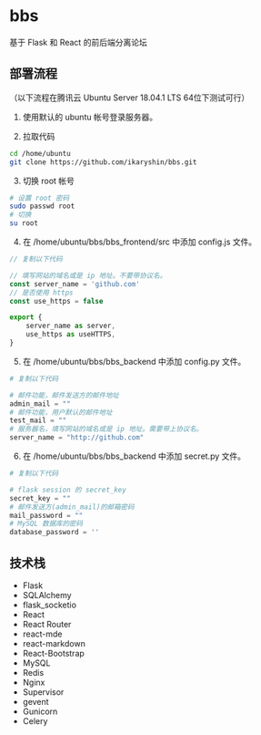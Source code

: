 # bbs
基于 Flask 和 React 的前后端分离论坛

## 部署流程
（以下流程在腾讯云 Ubuntu Server 18.04.1 LTS 64位下测试可行）

1. 使用默认的 ubuntu 帐号登录服务器。

2. 拉取代码
```bash
cd /home/ubuntu
git clone https://github.com/ikaryshin/bbs.git
```

3. 切换 root 帐号
```bash
# 设置 root 密码
sudo passwd root
# 切换
su root
```

4. 在 /home/ubuntu/bbs/bbs_frontend/src 中添加 config.js 文件。
```javascript
// 复制以下代码

// 填写网站的域名或是 ip 地址。不要带协议名。
const server_name = 'github.com'
// 是否使用 https
const use_https = false

export {
    server_name as server,
    use_https as useHTTPS,
}
```

5. 在 /home/ubuntu/bbs/bbs_backend 中添加 config.py 文件。
```python
# 复制以下代码

# 邮件功能，邮件发送方的邮件地址
admin_mail = ""
# 邮件功能，用户默认的邮件地址
test_mail = ""
# 服务器名，填写网站的域名或是 ip 地址。需要带上协议名。
server_name = "http://github.com"
```

6. 在 /home/ubuntu/bbs/bbs_backend 中添加 secret.py 文件。
```python
# 复制以下代码

# flask session 的 secret_key
secret_key = ""
# 邮件发送方(admin_mail)的邮箱密码
mail_password = ""
# MySQL 数据库的密码
database_password = ''
```

## 技术栈
- Flask
- SQLAlchemy
- flask_socketio
- React
- React Router
- react-mde
- react-markdown
- React-Bootstrap
- MySQL
- Redis
- Nginx
- Supervisor
- gevent
- Gunicorn
- Celery
